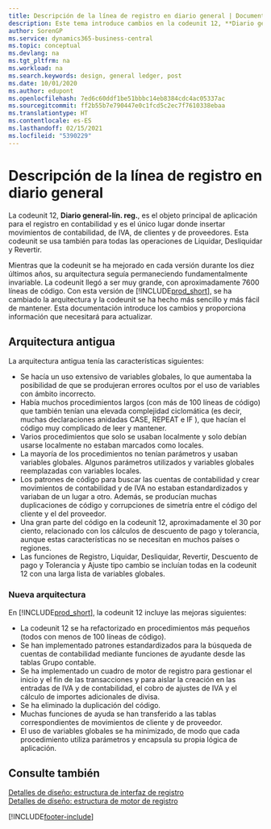 ```yaml
---
title: Descripción de la línea de registro en diario general | Documentos de Microsoft
description: Este tema introduce cambios en la codeunit 12, **Diario general-línea de registro**, que es el objeto principal de aplicación para el registro en contabilidad y es el único lugar donde insertar movimientos de contabilidad, de IVA, de clientes y de proveedores.
author: SorenGP
ms.service: dynamics365-business-central
ms.topic: conceptual
ms.devlang: na
ms.tgt_pltfrm: na
ms.workload: na
ms.search.keywords: design, general ledger, post
ms.date: 10/01/2020
ms.author: edupont
ms.openlocfilehash: 7ed6c60ddf1be51bbbc14eb8384cdc4ac05337ac
ms.sourcegitcommit: ff2b55b7e790447e0c1fcd5c2ec7f7610338ebaa
ms.translationtype: HT
ms.contentlocale: es-ES
ms.lasthandoff: 02/15/2021
ms.locfileid: "5390229"
---
```

# <a name="general-journal-post-line-overview"></a>Descripción de la línea de registro en diario general
La codeunit 12, **Diario general-lín. reg.**, es el objeto principal de aplicación para el registro en contabilidad y es el único lugar donde insertar movimientos de contabilidad, de IVA, de clientes y de proveedores. Esta codeunit se usa también para todas las operaciones de Liquidar, Desliquidar y Revertir.  
  
Mientras que la codeunit se ha mejorado en cada versión durante los diez últimos años, su arquitectura seguía permaneciendo fundamentalmente invariable. La codeunit llegó a ser muy grande, con aproximadamente 7600 líneas de código. Con esta versión de [!INCLUDE[prod_short](includes/prod_short.md)], se ha cambiado la arquitectura y la codeunit se ha hecho más sencillo y más fácil de mantener. Esta documentación introduce los cambios y proporciona información que necesitará para actualizar.  
  
## <a name="old-architecture"></a>Arquitectura antigua  
La arquitectura antigua tenía las características siguientes:  
  
* Se hacía un uso extensivo de variables globales, lo que aumentaba la posibilidad de que se produjeran errores ocultos por el uso de variables con ámbito incorrecto.  
* Había muchos procedimientos largos (con más de 100 líneas de código) que también tenían una elevada complejidad ciclomática (es decir, muchas declaraciones anidadas CASE, REPEAT e IF ), que hacían el código muy complicado de leer y mantener.  
* Varios procedimientos que solo se usaban localmente y solo debían usarse localmente no estaban marcados como locales.  
* La mayoría de los procedimientos no tenían parámetros y usaban variables globales. Algunos parámetros utilizados y variables globales reemplazadas con variables locales.  
* Los patrones de código para buscar las cuentas de contabilidad y crear movimientos de contabilidad y de IVA no estaban estandardizados y variaban de un lugar a otro. Además, se producían muchas duplicaciones de código y corrupciones de simetría entre el código del cliente y el del proveedor.  
* Una gran parte del código en la codeunit 12, aproximadamente el 30 por ciento, relacionado con los cálculos de descuento de pago y tolerancia, aunque estas características no se necesitan en muchos países o regiones.  
* Las funciones de Registro, Liquidar, Desliquidar, Revertir, Descuento de pago y Tolerancia y Ajuste tipo cambio se incluían todas en la codeunit 12 con una larga lista de variables globales.  
  
### <a name="new-architecture"></a>Nueva arquitectura  
En [!INCLUDE[prod_short](includes/prod_short.md)], la codeunit 12 incluye las mejoras siguientes:  
  
* La codeunit 12 se ha refactorizado en procedimientos más pequeños (todos con menos de 100 líneas de código).  
* Se han implementado patrones estandardizados para la búsqueda de cuentas de contabilidad mediante funciones de ayudante desde las tablas Grupo contable.  
* Se ha implementado un cuadro de motor de registro para gestionar el inicio y el fin de las transacciones y para aislar la creación en las entradas de IVA y de contabilidad, el cobro de ajustes de IVA y el cálculo de importes adicionales de divisa.  
* Se ha eliminado la duplicación del código.  
* Muchas funciones de ayuda se han transferido a las tablas correspondientes de movimientos de cliente y de proveedor.  
* El uso de variables globales se ha minimizado, de modo que cada procedimiento utiliza parámetros y encapsula su propia lógica de aplicación.  
  
## <a name="see-also"></a>Consulte también  
[Detalles de diseño: estructura de interfaz de registro](design-details-posting-interface-structure.md)   
[Detalles de diseño: estructura de motor de registro](design-details-posting-engine-structure.md)


[!INCLUDE[footer-include](includes/footer-banner.md)]